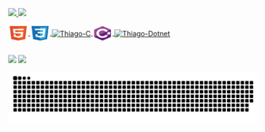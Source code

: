 
<div>
  <a href="https://github.com/castrolimat">
  <img height="180em" src="https://github-readme-stats.vercel.app/api?username=castrolimat&show_icons=true&theme=calm&include_all_commits=true&count_private=true"/>
  <img height="180em" src="https://github-readme-stats.vercel.app/api/top-langs/?username=castrolimat&layout=compact&langs_count=7&theme=calm"/>
</div>
  
<div style="display: inline_block"><br>
  <img align="center" alt="Thiago-HTML" height="30" width="40" src="https://raw.githubusercontent.com/devicons/devicon/master/icons/html5/html5-original.svg">
  <img align="center" alt="Thiago-CSS" height="30" width="40" src="https://raw.githubusercontent.com/devicons/devicon/master/icons/css3/css3-original.svg">
  <img align="center" alt="Thiago-C" height="30" width="40" src="https://cdn.jsdelivr.net/gh/devicons/devicon/icons/c/c-original.svg">
  <img align="center" alt="Thiago-Csharp" height="30" width="40" src="https://raw.githubusercontent.com/devicons/devicon/master/icons/csharp/csharp-original.svg">
  <img align="center" alt="Thiago-Dotnet" height="30" width="40" src="https://cdn.jsdelivr.net/gh/devicons/devicon/icons/dot-net/dot-net-plain-wordmark.svg">
</div
  
  ##
  ##
  <div>
 <a href = "mailto:castrolimat@gmail.com"><img src="https://img.shields.io/badge/-Gmail-%23333?style=for-the-badge&logo=gmail&logoColor=white"     target="_blank"></a>
 <a href="https://www.linkedin.com/in/thiago-lima-9b3316219/" target="_blank"><img src="https://img.shields.io/badge/-LinkedIn-%230077B5?style=for-the-badge&logo=linkedin&logoColor=white" target="_blank"></a> 
 
  </div>

![Snake animation](https://github.com/castrolimat/castrolimat/blob/output/github-contribution-grid-snake.svg)
